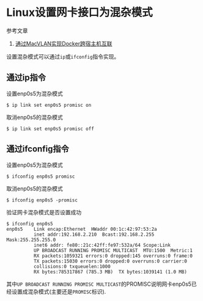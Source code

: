 # Linux设置网卡接口为混杂模式

参考文章

1. [通过MacVLAN实现Docker跨宿主机互联](http://www.10tiao.com/html/357/201704/2247485101/1.html)

设置混杂模式可以通过`ip`或`ifconfig`指令实现。

## 通过ip指令

设置enp0s5为混杂模式

```
$ ip link set enp0s5 promisc on
```

取消enp0s5的混杂模式

```
$ ip link set enp0s5 promisc off
```

## 通过ifconfig指令

设置enp0s5为混杂模式

```
$ ifconfig enp0s5 promisc
```

取消enp0s5的混杂模式

```
$ ifconfig enp0s5 -promisc
```

验证网卡混杂模式是否设置成功

```
$ ifconfig enp0s5
enp0s5    Link encap:Ethernet  HWaddr 00:1c:42:97:53:2a
          inet addr:192.168.2.210  Bcast:192.168.2.255  Mask:255.255.255.0
          inet6 addr: fe80::21c:42ff:fe97:532a/64 Scope:Link
          UP BROADCAST RUNNING PROMISC MULTICAST  MTU:1500  Metric:1
          RX packets:1059321 errors:0 dropped:145 overruns:0 frame:0
          TX packets:15030 errors:0 dropped:0 overruns:0 carrier:0
          collisions:0 txqueuelen:1000
          RX bytes:785317867 (785.3 MB)  TX bytes:1039141 (1.0 MB)
```

其中`UP BROADCAST RUNNING PROMISC MULTICAST`的PROMISC说明网卡enp0s5已经设置成混杂模式(主要还是`PROMISC`标识).
